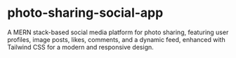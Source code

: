 # photo-sharing-social-app
A MERN stack-based social media platform for photo sharing, featuring user profiles, image posts, likes, comments, and a dynamic feed, enhanced with Tailwind CSS for a modern and responsive design.
